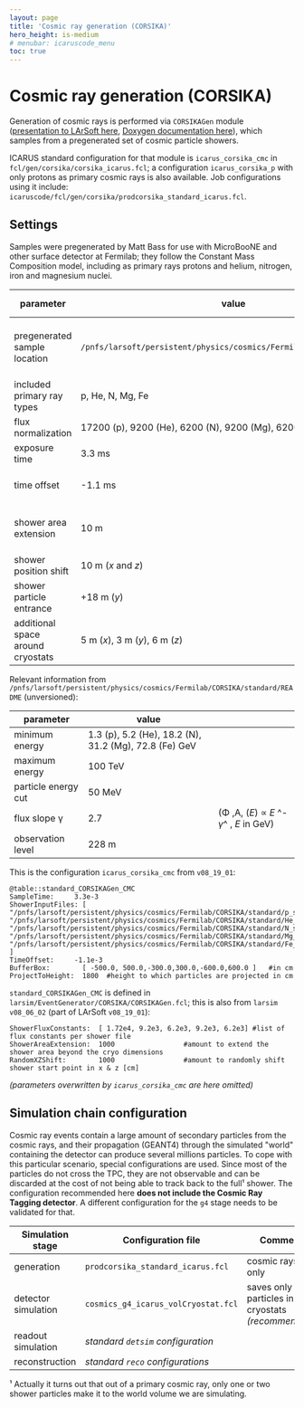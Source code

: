 ```yaml
---
layout: page
title: 'Cosmic ray generation (CORSIKA)'
hero_height: is-medium
# menubar: icaruscode_menu
toc: true
---
```



Cosmic ray generation (CORSIKA)
================================================================================

Generation of cosmic rays is performed via `CORSIKAGen` module
([presentation to LArSoft here](https://indico.fnal.gov/event/10893/contribution/3/material/slides),
[Doxygen documentation here](http://nusoft.fnal.gov/larsoft/doxsvn/html/classevgen_1_1CORSIKAGen.html)),
which samples from a pregenerated set of cosmic particle showers.

ICARUS standard configuration for that module is `icarus_corsika_cmc` in
`fcl/gen/corsika/corsika_icarus.fcl`;
a configuration `icarus_corsika_p` with only protons as primary cosmic rays is also available.
Job configurations using it include:
`icaruscode/fcl/gen/corsika/prodcorsika_standard_icarus.fcl`.



Settings
------------------------------------

Samples were pregenerated by Matt Bass for use with MicroBooNE and other
surface detector at Fermilab; they follow the Constant Mass Composition
model, including as primary rays protons and helium, nitrogen, iron and
magnesium nuclei.

| parameter                           | value                                                                  | parameter             | updated at  |  notes                                                                                          |
| ----------------------------------- | ---------------------------------------------------------------------- | --------------------- | ----------- | ----------------------------------------------------------------------------------------------- |
| pregenerated sample location        | `/pnfs/larsoft/persistent/physics/cosmics/Fermilab/CORSIKA/standard`   | `ShowerInputFiles`    | `v08_19_01` |   more information in the `README` file in there                                            |
| included primary ray types          | p, He, N, Mg, Fe                                                       | `ShowerInputFiles`    | `v08_19_01` |
| flux normalization                  | 17200 (p), 9200 (He), 6200 (N), 9200 (Mg), 6200 (Fe)                   | `ShowerFluxConstants` | `v08_19_01` | 1/(π m s²)                                                                                      |
| exposure time                       | 3.3 ms                                                                 | `SampleTime`          | `v08_19_01` |
| time offset                         | -1.1 ms                                                                | `TimeOffset`          | `v08_19_01` | on [simulation time scale](Software_parameters_and_settings.html#Timing-overview)       |
| shower area extension               | 10 m                                                                   | `ShowerAreaExtension` | `v08_19_01` | additional on each side of the cryostats                                                        |
| shower position shift               | 10 m (*x* and *z*)                                                     | `RandomXYShift`       | `v08_19_01` |
| shower particle entrance            | +18 m (*y*)                                                            | `ProjectToHeight`     | `v08_19_01` | in LArSoft "world" coordinates                                                                  |
| additional space around cryostats   | 5 m (*x*), 3 m (*y*), 6 m (*z*)                                        | `BufferBox`           | `v08_19_01` |

Relevant information from `/pnfs/larsoft/persistent/physics/cosmics/Fermilab/CORSIKA/standard/README` (unversioned):

| parameter             | value                                                   |                                          |
| --------------------- | ------------------------------------------------------- | ---------------------------------------- |
| minimum energy        | 1.3 (p), 5.2 (He), 18.2 (N), 31.2 (Mg), 72.8 (Fe) GeV   |
| maximum energy        | 100 TeV                                                 |
| particle energy cut   | 50 MeV                                                  |
| flux slope γ          | 2.7                                                     | (Φ ,A, (_E_) ∝ _E_ ^-_γ_^ , _E_ in GeV)  |
| observation level     | 228 m                                                   |

This is the configuration `icarus_corsika_cmc` from `v08_19_01`:

    @table::standard_CORSIKAGen_CMC
    SampleTime:     3.3e-3
    ShowerInputFiles: [ "/pnfs/larsoft/persistent/physics/cosmics/Fermilab/CORSIKA/standard/p_showers_*.db", "/pnfs/larsoft/persistent/physics/cosmics/Fermilab/CORSIKA/standard/He_showers_*.db", "/pnfs/larsoft/persistent/physics/cosmics/Fermilab/CORSIKA/standard/N_showers_*.db", "/pnfs/larsoft/persistent/physics/cosmics/Fermilab/CORSIKA/standard/Mg_showers_*.db", "/pnfs/larsoft/persistent/physics/cosmics/Fermilab/CORSIKA/standard/Fe_showers_*.db" ]
    TimeOffset:     -1.1e-3
    BufferBox:        [ -500.0, 500.0,-300.0,300.0,-600.0,600.0 ]   #in cm
    ProjectToHeight:  1800  #height to which particles are projected in cm

`standard_CORSIKAGen_CMC` is defined in `larsim/EventGenerator/CORSIKA/CORSIKAGen.fcl`;
this is also from `larsim` `v08_06_02` (part of LArSoft `v08_19_01`):

    ShowerFluxConstants:  [ 1.72e4, 9.2e3, 6.2e3, 9.2e3, 6.2e3] #list of flux constants per shower file
    ShowerAreaExtension:  1000                 #amount to extend the shower area beyond the cryo dimensions
    RandomXZShift:        1000                 #amount to randomly shift shower start point in x & z [cm]

_(parameters overwritten by `icarus_corsika_cmc` are here omitted)_



Simulation chain configuration
--------------------------------------------------------------------------------

Cosmic ray events contain a large amount of secondary particles from the
cosmic rays, and their propagation (GEANT4) through the simulated
"world" containing the detector can produce several millions
particles.
To cope with this particular scenario, special configurations are used.
Since most of the particles do not cross the TPC, they are not
observable and can be discarded at the cost of not being able to track
back to the full¹ shower.
The configuration recommended here **does not include the Cosmic Ray
Tagging detector**. A different configuration for the `g4` stage needs
to be validated for that.

| Simulation stage    | Configuration file                  | Comment                                           | Last seen in  |
| ------------------- | ----------------------------------- | ------------------------------------------------- | ------------- |
| generation          | `prodcorsika_standard_icarus.fcl`   | cosmic rays only                                  | `v08_44_00`   |
| detector simulation | `cosmics_g4_icarus_volCryostat.fcl` | saves only particles in cryostats *(recommended)* | `v08_45_00`   |
| readout simulation  | *standard `detsim` configuration*   |                                                     
| reconstruction      | *standard `reco` configurations*    |                                                     

¹ Actually it turns out that out of a primary cosmic ray, only one or
two shower particles make it to the world volume we are simulating.
